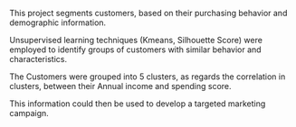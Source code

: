 This project segments customers, based on their purchasing behavior and demographic information. 

Unsupervised learning techniques (Kmeans, Silhouette Score) were employed to identify groups of customers with similar behavior and characteristics.

The Customers were grouped into 5 clusters, as regards the correlation in clusters, between their Annual income and spending score. 

This information could then be used to develop a targeted marketing campaign.
